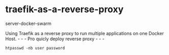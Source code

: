 # traefik-as-a-reverse-proxy
server-docker-swarm

Using Traefik as a reverse proxy to run multiple applications on one Docker Host.
                 - - - Pro quicly deploy reverse proxy - - -
```
htpasswd -nb user password
```

